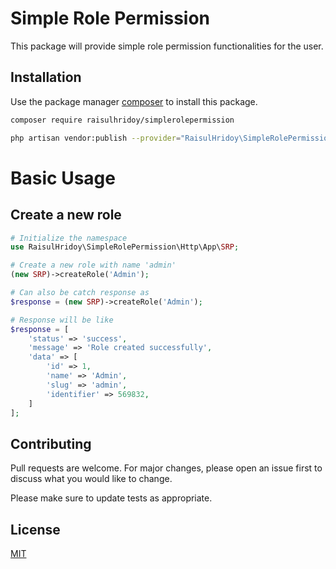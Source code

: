 # Simple Role Permission

This package will provide simple role permission functionalities for the user.

## Installation

Use the package manager [composer](https://getcomposer.org/installer) to install this package.

```bash
composer require raisulhridoy/simplerolepermission
```

```bash
php artisan vendor:publish --provider="RaisulHridoy\SimpleRolePermission\SRPServiceProvider"
```


# Basic Usage

## Create a new role
```php
# Initialize the namespace
use RaisulHridoy\SimpleRolePermission\Http\App\SRP;

# Create a new role with name 'admin'
(new SRP)->createRole('Admin');

# Can also be catch response as
$response = (new SRP)->createRole('Admin');

# Response will be like
$response = [
    'status' => 'success',
    'message' => 'Role created successfully',
    'data' => [
        'id' => 1,
        'name' => 'Admin',
        'slug' => 'admin',
        'identifier' => 569832,
    ]
];
```

## Contributing

Pull requests are welcome. For major changes, please open an issue first
to discuss what you would like to change.

Please make sure to update tests as appropriate.

## License

[MIT](https://choosealicense.com/licenses/mit/)
